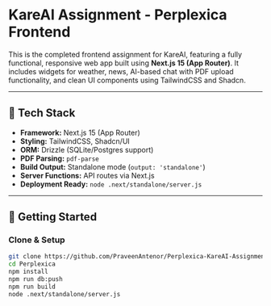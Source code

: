 # KareAI Assignment - Perplexica Frontend

This is the completed frontend assignment for KareAI, featuring a fully functional, responsive web app built using **Next.js 15 (App Router)**. It includes widgets for weather, news, AI-based chat with PDF upload functionality, and clean UI components using TailwindCSS and Shadcn.

---

## 🚀 Tech Stack

- **Framework:** Next.js 15 (App Router)
- **Styling:** TailwindCSS, Shadcn/UI
- **ORM:** Drizzle (SQLite/Postgres support)
- **PDF Parsing:** `pdf-parse`
- **Build Output:** Standalone mode (`output: 'standalone'`)
- **Server Functions:** API routes via Next.js
- **Deployment Ready:** `node .next/standalone/server.js`

---

## 🔧 Getting Started

### Clone & Setup

```bash
git clone https://github.com/PraveenAntenor/Perplexica-KareAI-Assignment.git
cd Perplexica
npm install
npm run db:push
npm run build
node .next/standalone/server.js

